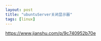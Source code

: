 ```yaml
---
layout: post
title: "ubuntuServer关闭显示器"
tags: [linux]
---
```

https://www.jianshu.com/p/9c740952b70e
